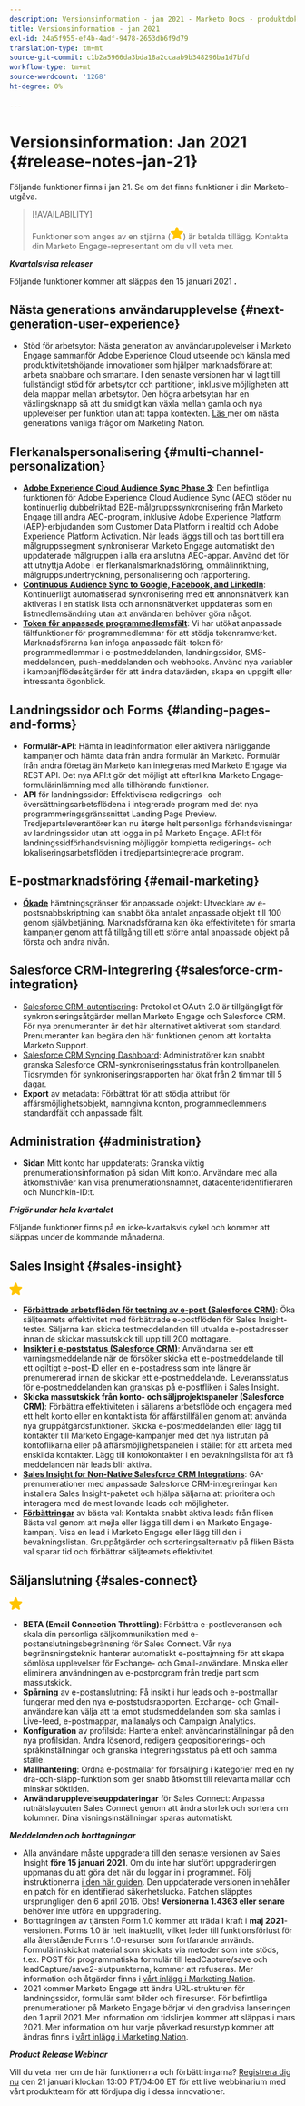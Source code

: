```yaml
---
description: Versionsinformation - jan 2021 - Marketo Docs - produktdokumentation
title: Versionsinformation - jan 2021
exl-id: 24a5f955-ef4b-4adf-9478-2653db6f9d79
translation-type: tm+mt
source-git-commit: c1b2a5966da3bda18a2ccaab9b348296ba1d7bfd
workflow-type: tm+mt
source-wordcount: '1268'
ht-degree: 0%

---
```


# Versionsinformation: Jan 2021 {#release-notes-jan-21}

Följande funktioner finns i jan 21. Se om det finns funktioner i din Marketo-utgåva.

>[!AVAILABILITY]
>
>Funktioner som anges av en stjärna (![(stjärna)](assets/yellow-star.png)) är betalda tillägg. Kontakta din Marketo Engage-representant om du vill veta mer.

**_Kvartalsvisa releaser_**

Följande funktioner kommer att släppas den 15 januari 2021 **.**

## Nästa generations användarupplevelse {#next-generation-user-experience}

* Stöd för arbetsytor: Nästa generation av användarupplevelser i Marketo Engage sammanför Adobe Experience Cloud utseende och känsla med produktivitetshöjande innovationer som hjälper marknadsförare att arbeta snabbare och smartare. I den senaste versionen har vi lagt till fullständigt stöd för arbetsytor och partitioner, inklusive möjligheten att dela mappar mellan arbetsytor. Den högra arbetsytan har en växlingsknapp så att du smidigt kan växla mellan gamla och nya upplevelser per funktion utan att tappa kontexten. [Läs ](https://nation.marketo.com/t5/The-Next-Generation-Experience/Next-Generation-Experience-FAQ/ba-p/307124) mer om nästa generations vanliga frågor om Marketing Nation.

## Flerkanalspersonalisering {#multi-channel-personalization}

* **[Adobe Experience Cloud Audience Sync Phase 3](/help/marketo/product-docs/core-marketo-concepts/smart-lists-and-static-lists/static-lists/send-a-list-to-adobe-experience-cloud.md)**: Den befintliga funktionen för Adobe Experience Cloud Audience Sync (AEC) stöder nu kontinuerlig dubbelriktad B2B-målgruppssynkronisering från Marketo Engage till andra AEC-program, inklusive Adobe Experience Platform (AEP)-erbjudanden som Customer Data Platform i realtid och Adobe Experience Platform Activation.  När leads läggs till och tas bort till era målgruppssegment synkroniserar Marketo Engage automatiskt den uppdaterade målgruppen i alla era anslutna AEC-appar. Använd det för att utnyttja Adobe i er flerkanalsmarknadsföring, ommålinriktning, målgruppsundertryckning, personalisering och rapportering.
* **[Continuous Audience Sync to Google, Facebook, and LinkedIn](/help/marketo/product-docs/demand-generation/ad-network-integrations/send-a-list-to-an-ad-network.md)**: Kontinuerligt automatiserad synkronisering med ett annonsnätverk kan aktiveras i en statisk lista och annonsnätverket uppdateras som en listmedlemsändring utan att användaren behöver göra något.
* **[Token för anpassade programmedlemsfält](/help/marketo/product-docs/core-marketo-concepts/programs/tokens/program-member-custom-field-tokens.md)**: Vi har utökat anpassade fältfunktioner för programmedlemmar för att stödja tokenramverket. Marknadsförarna kan infoga anpassade fält-token för programmedlemmar i e-postmeddelanden, landningssidor, SMS-meddelanden, push-meddelanden och webhooks. Använd nya variabler i kampanjflödesåtgärder för att ändra datavärden, skapa en uppgift eller intressanta ögonblick.

## Landningssidor och Forms {#landing-pages-and-forms}

* **Formulär-API**: Hämta in leadinformation eller aktivera närliggande kampanjer och hämta data från andra formulär än Marketo. Formulär från andra företag än Marketo kan integreras med Marketo Engage via REST API. Det nya API:t gör det möjligt att efterlikna Marketo Engage-formulärinlämning med alla tillhörande funktioner.
* **API** för landningssidor: Effektivisera redigerings- och översättningsarbetsflödena i integrerade program med det nya programmeringsgränssnittet Landing Page Preview. Tredjepartsleverantörer kan nu återge helt personliga förhandsvisningar av landningssidor utan att logga in på Marketo Engage.  API:t för landningssidförhandsvisning möjliggör kompletta redigerings- och lokaliseringsarbetsflöden i tredjepartsintegrerade program.

## E-postmarknadsföring {#email-marketing}

* **[Ökade](/help/marketo/product-docs/administration/email-setup/change-custom-object-retrieval-limits-in-velocity-scripting.md)** hämtningsgränser för anpassade objekt: Utvecklare av e-postsnabbskriptning kan snabbt öka antalet anpassade objekt till 100 genom självbetjäning. Marknadsförarna kan öka effektiviteten för smarta kampanjer genom att få tillgång till ett större antal anpassade objekt på första och andra nivån.

## Salesforce CRM-integrering {#salesforce-crm-integration}

* [Salesforce CRM-autentisering](/help/marketo/product-docs/crm-sync/salesforce-sync/log-in-using-oauth-2-0.md): Protokollet OAuth 2.0 är tillgängligt för synkroniseringsåtgärder mellan Marketo Engage och Salesforce CRM. För nya prenumeranter är det här alternativet aktiverat som standard. Prenumeranter kan begära den här funktionen genom att kontakta Marketo Support.
* [Salesforce CRM Syncing Dashboard](/help/marketo/product-docs/crm-sync/salesforce-sync/salesforce-sync-errors.md): Administratörer kan snabbt granska Salesforce CRM-synkroniseringsstatus från kontrollpanelen. Tidsrymden för synkroniseringsrapporten har ökat från 2 timmar till 5 dagar.
* **Export** av metadata: Förbättrat för att stödja attribut för affärsmöjlighetsobjekt, namngivna konton, programmedlemmens standardfält och anpassade fält.

## Administration {#administration}

* **Sidan** Mitt konto har uppdaterats: Granska viktig prenumerationsinformation på sidan Mitt konto. Användare med alla åtkomstnivåer kan visa prenumerationsnamnet, datacenteridentifieraren och Munchkin-ID:t.

**_Frigör under hela kvartalet_**

Följande funktioner finns på en icke-kvartalsvis cykel och kommer att släppas under de kommande månaderna.

## Sales Insight {#sales-insight}

![(stjärna)](assets/yellow-star.png)

* **[Förbättrade arbetsflöden för testning av e-post (Salesforce CRM)](/help/marketo/product-docs/marketo-sales-insight/msi-for-salesforce/features/actions-in-the-msi-panel/send-marketo-email/send-a-test-email.md)**: Öka säljteamets effektivitet med förbättrade e-postflöden för Sales Insight-tester. Säljarna kan skicka testmeddelanden till utvalda e-postadresser innan de skickar massutskick till upp till 200 mottagare.
* **[Insikter i e-poststatus (Salesforce CRM)](/help/marketo/product-docs/marketo-sales-insight/msi-for-salesforce/features/tabs-in-the-msi-panel/email-tab.md)**: Användarna ser ett varningsmeddelande när de försöker skicka ett e-postmeddelande till ett ogiltigt e-post-ID eller en e-postadress som inte längre är prenumererad innan de skickar ett e-postmeddelande.  Leveransstatus för e-postmeddelanden kan granskas på e-postfliken i Sales Insight.
* **Skicka massutskick från  [](/help/marketo/product-docs/marketo-sales-insight/msi-for-salesforce/features/msi-feature-overview.md#account-layout) konto- och  [](/help/marketo/product-docs/marketo-sales-insight/msi-for-salesforce/features/msi-feature-overview.md#opportunity-layout) säljprojektspaneler (Salesforce CRM)**: Förbättra effektiviteten i säljarens arbetsflöde och engagera med ett helt konto eller en kontaktlista för affärstillfällen genom att använda nya gruppåtgärdsfunktioner. Skicka e-postmeddelanden eller lägg till kontakter till Marketo Engage-kampanjer med det nya listrutan på kontoflikarna eller på affärsmöjlighetspanelen i stället för att arbeta med enskilda kontakter. Lägg till kontokontakter i en bevakningslista för att få meddelanden när leads blir aktiva.
* **[Sales Insight for Non-Native Salesforce CRM Integrations](/help/marketo/product-docs/marketo-sales-insight/sales-insight-for-non-native-salesforce-integrations.md)**: GA-prenumerationer med anpassade Salesforce CRM-integreringar kan installera Sales Insight-paketet och hjälpa säljarna att prioritera och interagera med de mest lovande leads och möjligheter.
* **[Förbättringar](/help/marketo/product-docs/marketo-sales-insight/msi-for-salesforce/features/marketo-tab/best-bets.md)** av bästa val: Kontakta snabbt aktiva leads från fliken Bästa val genom att mejla eller lägga till dem i en Marketo Engage-kampanj. Visa en lead i Marketo Engage eller lägg till den i bevakningslistan. Gruppåtgärder och sorteringsalternativ på fliken Bästa val sparar tid och förbättrar säljteamets effektivitet.

## Säljanslutning {#sales-connect}

![(stjärna)](assets/yellow-star.png)

* **BETA (Email Connection Throttling)**: Förbättra e-postleveransen och skala din personliga säljkommunikation med e-postanslutningsbegränsning för Sales Connect. Vår nya begränsningsteknik hanterar automatiskt e-posttajmning för att skapa sömlösa upplevelser för Exchange- och Gmail-användare. Minska eller eliminera användningen av e-postprogram från tredje part som massutskick.
* **Spårning** av e-postanslutning: Få insikt i hur leads och e-postmallar fungerar med den nya e-poststudsrapporten. Exchange- och Gmail-användare kan välja att ta emot studsmeddelanden som ska samlas i Live-feed, e-postmappar, mallanalys och Campaign Analytics.
* **Konfiguration** av profilsida: Hantera enkelt användarinställningar på den nya profilsidan. Ändra lösenord, redigera geopositionerings- och språkinställningar och granska integreringsstatus på ett och samma ställe.
* **Mallhantering**: Ordna e-postmallar för försäljning i kategorier med en ny dra-och-släpp-funktion som ger snabb åtkomst till relevanta mallar och minskar söktiden.
* **Användarupplevelseuppdateringar** för Sales Connect: Anpassa rutnätslayouten Sales Connect genom att ändra storlek och sortera om kolumner. Dina visningsinställningar sparas automatiskt.

**_Meddelanden och borttagningar_**

* Alla användare måste uppgradera till den senaste versionen av Sales Insight **före 15 januari 2021**. Om du inte har slutfört uppgraderingen uppmanas du att göra det när du loggar in i programmet. Följ instruktionerna [i den här guiden](/help/marketo/product-docs/marketo-sales-insight/msi-for-salesforce/upgrading/upgrading-your-msi-package.md). Den uppdaterade versionen innehåller en patch för en identifierad säkerhetslucka. Patchen släpptes ursprungligen den 6 april 2016. Obs! **Versionerna 1.4363 eller senare** behöver inte utföra en uppgradering.
* Borttagningen av tjänsten Form 1.0 kommer att träda i kraft i **maj 2021**-versionen. Forms 1.0 är helt inaktuellt, vilket leder till funktionsförlust för alla återstående Forms 1.0-resurser som fortfarande används. Formulärinskickat material som skickats via metoder som inte stöds, t.ex. POST för programmatiska formulär till leadCapture/save och leadCapture/save2-slutpunkterna, kommer att refuseras. Mer information och åtgärder finns i [vårt inlägg i Marketing Nation](https://nation.marketo.com/t5/Product-Documents/Upcoming-Changes-to-the-Marketo-Engage-Form-Platform/ta-p/306631).
* 2021 kommer Marketo Engage att ändra URL-strukturen för landningssidor, formulär samt bilder och filresurser. För befintliga prenumerationer på Marketo Engage börjar vi den gradvisa lanseringen den 1 april 2021. Mer information om tidslinjen kommer att släppas i mars 2021. Mer information om hur varje påverkad resurstyp kommer att ändras finns i [vårt inlägg i Marketing Nation](https://nation.marketo.com/t5/Product-Documents/Upcoming-Changes-to-Design-Studio-URLs/ta-p/306632).

**_Product Release Webinar_**

Vill du veta mer om de här funktionerna och förbättringarna? [Registrera dig nu](https://engage.marketo.com/January_21_Release_Webinar_Registration.html) den 21 januari klockan 13:00 PT/04:00 ET för ett live webbinarium med vårt produktteam för att fördjupa dig i dessa innovationer.
